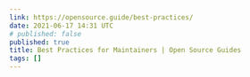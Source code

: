 ```yaml
---
link: https://opensource.guide/best-practices/
date: 2021-06-17 14:31 UTC
# published: false
published: true
title: Best Practices for Maintainers | Open Source Guides
tags: []
---
```



